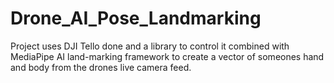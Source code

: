 # Drone_AI_Pose_Landmarking
Project uses DJI Tello done and a library to control it combined with MediaPipe AI land-marking  framework to create a vector of someones hand and body from the drones live camera feed.
